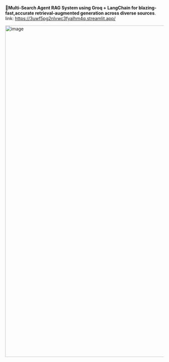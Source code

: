 🚀**Multi-Search Agent RAG System using Groq + LangChain for blazing-fast,accurate retrieval-augmented generation across diverse sources**.
link: https://3uwf5pg2nlvwc3fyalhm4q.streamlit.app/

<img width="1885" height="1055" alt="image" src="https://github.com/user-attachments/assets/a076a66a-fa56-45e1-bd1a-074d71742ca6" />
